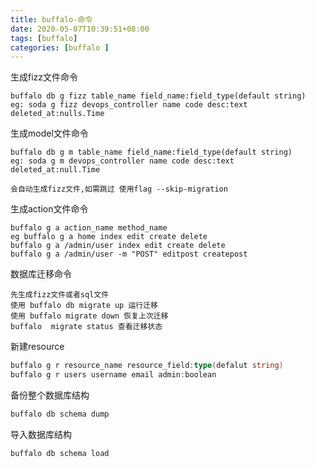 ```yaml
---
title: buffalo-命令
date: 2020-05-07T10:39:51+08:00
tags: [buffalo]
categories: [buffalo ]
---
```

生成fizz文件命令

```
buffalo db g fizz table_name field_name:field_type(default string)
eg: soda g fizz devops_controller name code desc:text deleted_at:nulls.Time
```
<!--more-->
生成model文件命令

```
buffalo db g m table_name field_name:field_type(default string)
eg: soda g m devops_controller name code desc:text deleted_at:null.Time

会自动生成fizz文件,如需跳过 使用flag --skip-migration 
```

生成action文件命令

```
buffalo g a action_name method_name
eg buffalo g a home index edit create delete
buffalo g a /admin/user index edit create delete
buffalo g a /admin/user -m "POST" editpost createpost 
```

数据库迁移命令

```
先生成fizz文件或者sql文件
使用 buffalo db migrate up 运行迁移
使用 buffalo migrate down 恢复上次迁移
buffalo  migrate status 查看迁移状态
```

新建resource

```go
buffalo g r resource_name resource_field:type(defalut string)
buffalo g r users username email admin:boolean
```

备份整个数据库结构

```go
buffalo db schema dump
```

导入数据库结构

```go
buffalo db schema load
```



